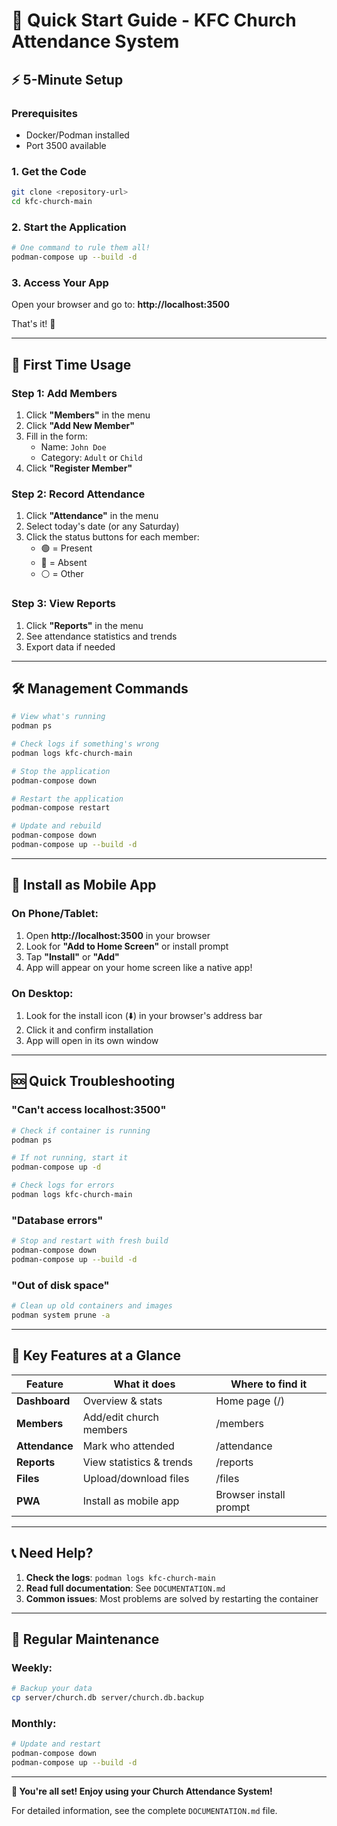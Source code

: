 # 🚀 Quick Start Guide - KFC Church Attendance System

## ⚡ 5-Minute Setup

### Prerequisites
- Docker/Podman installed
- Port 3500 available

### 1. Get the Code
```bash
git clone <repository-url>
cd kfc-church-main
```

### 2. Start the Application
```bash
# One command to rule them all!
podman-compose up --build -d
```

### 3. Access Your App
Open your browser and go to: **http://localhost:3500**

That's it! 🎉

---

## 📱 First Time Usage

### Step 1: Add Members
1. Click **"Members"** in the menu
2. Click **"Add New Member"** 
3. Fill in the form:
   - Name: `John Doe`
   - Category: `Adult` or `Child`
4. Click **"Register Member"**

### Step 2: Record Attendance
1. Click **"Attendance"** in the menu
2. Select today's date (or any Saturday)
3. Click the status buttons for each member:
   - 🟢 = Present
   - 🔴 = Absent
   - ⚪ = Other

### Step 3: View Reports
1. Click **"Reports"** in the menu
2. See attendance statistics and trends
3. Export data if needed

---

## 🛠️ Management Commands

```bash
# View what's running
podman ps

# Check logs if something's wrong
podman logs kfc-church-main

# Stop the application
podman-compose down

# Restart the application
podman-compose restart

# Update and rebuild
podman-compose down
podman-compose up --build -d
```

---

## 📱 Install as Mobile App

### On Phone/Tablet:
1. Open **http://localhost:3500** in your browser
2. Look for **"Add to Home Screen"** or install prompt
3. Tap **"Install"** or **"Add"**
4. App will appear on your home screen like a native app!

### On Desktop:
1. Look for the install icon (⬇️) in your browser's address bar
2. Click it and confirm installation
3. App will open in its own window

---

## 🆘 Quick Troubleshooting

### "Can't access localhost:3500"
```bash
# Check if container is running
podman ps

# If not running, start it
podman-compose up -d

# Check logs for errors
podman logs kfc-church-main
```

### "Database errors"
```bash
# Stop and restart with fresh build
podman-compose down
podman-compose up --build -d
```

### "Out of disk space"
```bash
# Clean up old containers and images
podman system prune -a
```

---

## 🎯 Key Features at a Glance

| Feature | What it does | Where to find it |
|---------|-------------|------------------|
| **Dashboard** | Overview & stats | Home page (/) |
| **Members** | Add/edit church members | /members |
| **Attendance** | Mark who attended | /attendance |
| **Reports** | View statistics & trends | /reports |
| **Files** | Upload/download files | /files |
| **PWA** | Install as mobile app | Browser install prompt |

---

## 📞 Need Help?

1. **Check the logs**: `podman logs kfc-church-main`
2. **Read full documentation**: See `DOCUMENTATION.md`
3. **Common issues**: Most problems are solved by restarting the container

---

## 🔄 Regular Maintenance

### Weekly:
```bash
# Backup your data
cp server/church.db server/church.db.backup
```

### Monthly:
```bash
# Update and restart
podman-compose down
podman-compose up --build -d
```

---

**🎉 You're all set! Enjoy using your Church Attendance System!**

For detailed information, see the complete `DOCUMENTATION.md` file.
